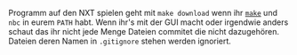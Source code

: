 Programm auf den NXT spielen geht mit `make download` wenn ihr
[`make`](https://de.wikipedia.org/wiki/Make) und `nbc` in eurem `PATH`
habt. Wenn ihr's mit der GUI macht oder irgendwie anders schaut das
ihr nicht jede Menge Dateien commitet die nicht dazugehören. Dateien
deren Namen in `.gitignore` stehen werden ignoriert.

